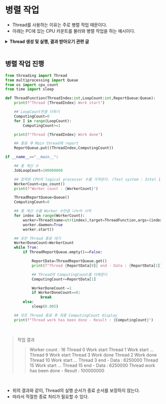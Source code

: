 <h1 id="Title">병렬 작업</h1>

- Thread를 사용하는 이유는 주로 병렬 작업 때문이다.
- 아래는 PC에 있는 CPU 카운트를 불러와 병렬 작업을 하는 예시이다.

<details>
    <summary style="font-Weight:bold">  Thread 생성 및 실행, 결과 받아오기 관련 글</summary>
        <p>
        1. <a href="https://peponi-paradise.tistory.com/entry/Python-Threading-Basic" target="blank">Python Threading - 생성 및 기본 사용법</a><br>
        2. <a href="https://peponi-paradise.tistory.com/entry/Python-Threading-Create-Thread" target="blank">Python Threading - Thread를 생성하는 방법들</a><br>
        3. <a href="https://peponi-paradise.tistory.com/entry/Python-Threading-Get-data-from-thread" target="blank">Python Threading - Get data from thread</a>
        </p>
</details>
<br>

<h2 id="DividingJobs">병렬 작업 진행</h2>

```python
from threading import Thread
from multiprocessing import Queue
from os import cpu_count
from time import sleep

def ThreadFunction(ThreadIndex:int,LoopCount:int,ReportQueue:Queue):
    print(f"Thread {ThreadIndex} Work start")

    ## LoopCount만큼 더하기
    ComputingCount=0
    for I in range(LoopCount):
        ComputingCount+=1

    print(f"Thread {ThreadIndex} Work done")

    ## 종료 후 Main thread에 report
    ReportQueue.put((ThreadIndex,ComputingCount))

if __name__=="__main__":

    ## 총 계산 수
    JobLoopCount=100000000

    ## 장착된 CPU의 logical processor 수를 가져온다. (Test system : Intel 10875H 8C 16T)
    WorkerCount=cpu_count()
    print(f"Worker count : {WorkerCount}")

    ThreadReportQueue=Queue()
    ComputingCount=0

    ## 총 계산 수를 Worker 수만큼 나누어 시작
    for index in range(WorkerCount):
        worker=Thread(name=str(index),target=ThreadFunction,args=(index,int(JobLoopCount/WorkerCount),ThreadReportQueue))
        worker.daemon=True
        worker.start()

    ## 모든 Thread 종료 대기
    WorkerDoneCount=WorkerCount
    while True:
        if ThreadReportQueue.empty()==False:

            ReportData=ThreadReportQueue.get()
            print(f"Thread {ReportData[0]} end - Data : {ReportData[1]}")

            ## Thread의 ComputingCount를 더해준다
            ComputingCount+=ReportData[1]

            WorkerDoneCount-=1
            if WorkerDoneCount==0:
                break
        else:
            sleep(0.005)

    ## 모든 Thread 종료 후 최종 ComputingCount display
    print(f"Thread work has been done - Result : {ComputingCount}")
```
<br>

> 작업 결과
>> Worker count : 16
>> Thread 0 Work start
>> Thread 1 Work start
>> ...
>> Thread 9 Work start
>> Thread 3 Work done
>> Thread 2 Work done
>> Thread 10 Work start
>> ...
>> Thread 3 end - Data : 6250000
>> Thread 15 Work start
>> ...
>> Thread 15 end - Data : 6250000
>> Thread work has been done - Result : 100000000

<br>

- 위의 결과와 같이, Thread의 실행 순서가 종료 순서를 보장하지 않는다.
- 따라서 적절한 종료 처리가 필요할 수 있다.
<br><br>